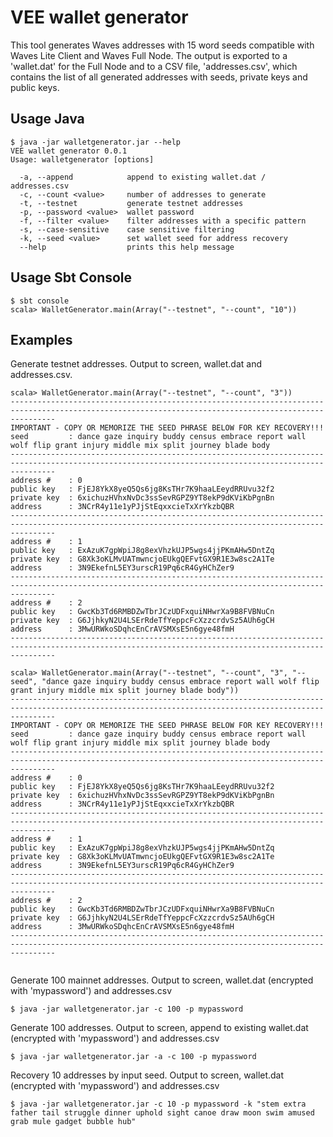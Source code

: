 # VEE wallet generator
This tool generates Waves addresses with 15 word seeds compatible with Waves Lite Client and Waves Full Node. The output is exported to a 'wallet.dat' for the Full Node and to a CSV file, 'addresses.csv', which contains the list of all generated addresses with seeds, private keys and public keys.


## Usage Java

```
$ java -jar walletgenerator.jar --help
VEE wallet generator 0.0.1
Usage: walletgenerator [options]

  -a, --append            append to existing wallet.dat / addresses.csv
  -c, --count <value>     number of addresses to generate
  -t, --testnet           generate testnet addresses
  -p, --password <value>  wallet password
  -f, --filter <value>    filter addresses with a specific pattern
  -s, --case-sensitive    case sensitive filtering
  -k, --seed <value>      set wallet seed for address recovery
  --help                  prints this help message
```	

## Usage Sbt Console

```
$ sbt console
scala> WalletGenerator.main(Array("--testnet", "--count", "10"))
```

## Examples

Generate testnet addresses. Output to screen, wallet.dat and addresses.csv.
```
scala> WalletGenerator.main(Array("--testnet", "--count", "3"))
------------------------------------------------------------------------------------------------------------------------------------------------------
IMPORTANT - COPY OR MEMORIZE THE SEED PHRASE BELOW FOR KEY RECOVERY!!!
seed         : dance gaze inquiry buddy census embrace report wall wolf flip grant injury middle mix split journey blade body
------------------------------------------------------------------------------------------------------------------------------------------------------
address #    : 0
public key   : FjEJ8YkX8yeQ5Qs6jg8KsTHr7K9haaLEeydRRUvu32f2
private key  : 6xichuzHVhxNvDc3ssSevRGPZ9YT8ekP9dKViKbPgnBn
address      : 3NCrR4y11e1yPJjStEqxxcieTxXrYkzbQBR
------------------------------------------------------------------------------------------------------------------------------------------------------
address #    : 1
public key   : ExAzuK7gpWpiJ8g8exVhzkUJP5wgs4jjPKmAHw5DntZq
private key  : G8Xk3oKLMvUATmwncjoEUkgQEFvtGX9R1E3w8sc2A1Te
address      : 3N9EkefnL5EY3urscR19Pq6cR4GyHChZer9
------------------------------------------------------------------------------------------------------------------------------------------------------
address #    : 2
public key   : GwcKb3Td6RMBDZwTbrJCzUDFxquiNHwrXa9B8FVBNuCn
private key  : G6JjhkyN2U4LSErRdeTfYeppcFcXzzcrdvSz5AUh6gCH
address      : 3MwURWkoSDqhcEnCrAVSMXsE5n6gye48fmH
------------------------------------------------------------------------------------------------------------------------------------------------------

scala> WalletGenerator.main(Array("--testnet", "--count", "3", "--seed", "dance gaze inquiry buddy census embrace report wall wolf flip grant injury middle mix split journey blade body"))
------------------------------------------------------------------------------------------------------------------------------------------------------
IMPORTANT - COPY OR MEMORIZE THE SEED PHRASE BELOW FOR KEY RECOVERY!!!
seed         : dance gaze inquiry buddy census embrace report wall wolf flip grant injury middle mix split journey blade body
------------------------------------------------------------------------------------------------------------------------------------------------------
address #    : 0
public key   : FjEJ8YkX8yeQ5Qs6jg8KsTHr7K9haaLEeydRRUvu32f2
private key  : 6xichuzHVhxNvDc3ssSevRGPZ9YT8ekP9dKViKbPgnBn
address      : 3NCrR4y11e1yPJjStEqxxcieTxXrYkzbQBR
------------------------------------------------------------------------------------------------------------------------------------------------------
address #    : 1
public key   : ExAzuK7gpWpiJ8g8exVhzkUJP5wgs4jjPKmAHw5DntZq
private key  : G8Xk3oKLMvUATmwncjoEUkgQEFvtGX9R1E3w8sc2A1Te
address      : 3N9EkefnL5EY3urscR19Pq6cR4GyHChZer9
------------------------------------------------------------------------------------------------------------------------------------------------------
address #    : 2
public key   : GwcKb3Td6RMBDZwTbrJCzUDFxquiNHwrXa9B8FVBNuCn
private key  : G6JjhkyN2U4LSErRdeTfYeppcFcXzzcrdvSz5AUh6gCH
address      : 3MwURWkoSDqhcEnCrAVSMXsE5n6gye48fmH
------------------------------------------------------------------------------------------------------------------------------------------------------


```

Generate 100 mainnet addresses. Output to screen, wallet.dat (encrypted with 'mypassword') and addresses.csv
```
$ java -jar walletgenerator.jar -c 100 -p mypassword  
```

Generate 100 addresses. Output to screen, append to existing wallet.dat (encrypted with 'mypassword') and addresses.csv
```
$ java -jar walletgenerator.jar -a -c 100 -p mypassword  
```

Recovery 10 addresses by input seed. Output to screen, wallet.dat (encrypted with 'mypassword') and addresses.csv
```
$ java -jar walletgenerator.jar -c 10 -p mypassword -k "stem extra father tail struggle dinner uphold sight canoe draw moon swim amused grab mule gadget bubble hub"
```
